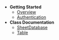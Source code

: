 <!-- docs/_sidebar.md -->
* **Getting Started**
  * [Overview](/ "google-sheets-db")
  * [Authentication](getting-started/authentication)
* **Class Documentation**
  * [SheetDatabase](classdocs/sheetdatabase)
  * [Table](classdocs/table)
